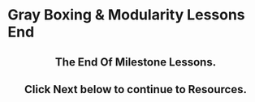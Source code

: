 # Gray Boxing & Modularity Lessons End

<h2 style="text-align: center;">The End Of Milestone Lessons.</h2>
<h2 style="text-align: center;">Click Next below to continue to Resources.</h2>
<p>&nbsp;</p>
<p>&nbsp;</p>